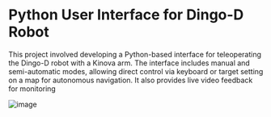 # Python User Interface for Dingo-D Robot
This project involved developing a Python-based interface for teleoperating the Dingo-D robot with a Kinova arm. The interface includes manual and semi-automatic modes, allowing direct control via keyboard or target setting on a map for autonomous navigation. It also provides live video feedback for monitoring

![image](https://github.com/user-attachments/assets/3d57fa27-1428-4e41-9e5f-0cffe51c5a40)
